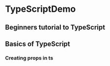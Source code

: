# TypeScriptDemo
## Beginners tutorial to TypeScript
## Basics of TypeScript 

### Creating props in ts
